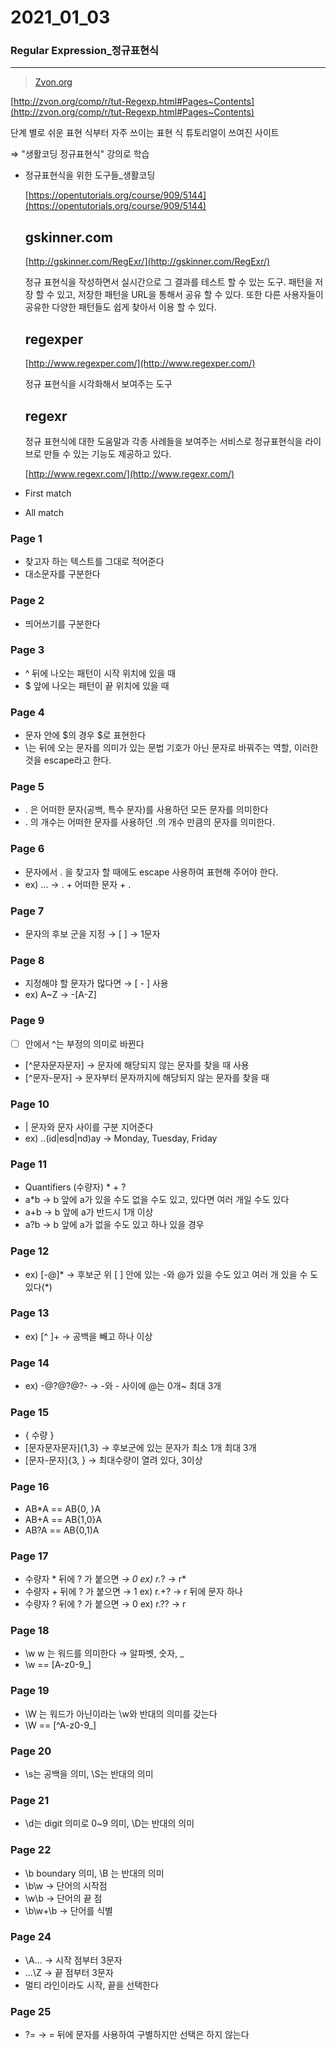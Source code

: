 # 2021_01_03

### Regular Expression_정규표현식

---

> [Zvon.org](http://zvon.org)

[http://zvon.org/comp/r/tut-Regexp.html#Pages~Contents](http://zvon.org/comp/r/tut-Regexp.html#Pages~Contents)

단계 별로 쉬운 표현 식부터 자주 쓰이는 표현 식 튜토리얼이 쓰여진 사이트 

⇒  "생활코딩 정규표현식" 강의로 학습

- 정규표현식을 위한 도구들_생활코딩

    [https://opentutorials.org/course/909/5144](https://opentutorials.org/course/909/5144)

    ## **gskinner.com**

    [http://gskinner.com/RegExr/](http://gskinner.com/RegExr/)

    정규 표현식을 작성하면서 실시간으로 그 결과를 테스트 할 수 있는 도구. 패턴을 저장 할 수 있고, 저장한 패턴을 URL을 통해서 공유 할 수 있다. 또한 다른 사용자들이 공유한 다양한 패턴들도 쉽게 찾아서 이용 할 수 있다.

    ## **regexper**

    [http://www.regexper.com/](http://www.regexper.com/)

    정규 표현식을 시각화해서 보여주는 도구

    ## **regexr**

    정규 표현식에 대한 도움말과 각종 사례들을 보여주는 서비스로 정규표현식을 라이브로 만들 수 있는 기능도 제공하고 있다.

    [http://www.regexr.com/](http://www.regexr.com/)

- First match
- All match

### Page 1

- 찾고자 하는 텍스트를 그대로 적어준다
- 대소문자를 구분한다

### Page 2

- 띄어쓰기를 구분한다

### Page 3

- ^ 뒤에 나오는 패턴이 시작 위치에 있을 때
- $ 앞에 나오는 패턴이 끝 위치에 있을 때

### Page 4

- 문자 안에 $의 경우 \$로 표현한다
- \는 뒤에 오는 문자를 의미가 있는 문법 기호가 아닌 문자로 바꿔주는 역할, 이러한 것을 escape라고 한다.

### Page 5

- . 은 어떠한 문자(공백, 특수 문자)를 사용하던 모든 문자를 의미한다
- . 의 개수는 어떠한 문자를 사용하던 .의 개수 만큼의 문자를 의미한다.

### Page 6

- 문자에서 . 을 찾고자 할 때에도 escape 사용하여 표현해 주어야 한다.
- ex) \..\.  → . + 어떠한 문자 + .

### Page 7

- 문자의 후보 군을 지정 → [ ]  → 1문자

### Page 8

- 지정해야 할 문자가 많다면 → [ - ] 사용
- ex) A~Z → -[A-Z]

### Page 9

- [ ] 안에서 ^는 부정의 의미로 바뀐다
- [^문자문자문자] → 문자에 해당되지 않는 문자를 찾을 때 사용
- [^문자-문자] → 문자부터 문자까지에 해당되지 않는 문자를 찾을 때

### Page 10

- | 문자와 문자 사이를 구분 지어준다
- ex)  ..(id|esd|nd)ay → Monday, Tuesday, Friday

### Page 11

- Quantifiers (수량자) * + ?
- a*b → b 앞에 a가 있을 수도 없을 수도 있고, 있다면 여러 개일 수도 있다
- a+b → b 앞에 a가 반드시 1개 이상
- a?b → b 앞에 a가 없을 수도 있고 하나 있을 경우

### Page 12

- ex) [-@]* → 후보군 위 [ ] 안에 있는 -와 @가 있을 수도 있고 여러 개 있을 수 도 있다(*)

### Page 13

- ex) [^ ]+ → 공백을 빼고 하나 이상

### Page 14

- ex) -@?@?@?- → -와 - 사이에 @는 0개~ 최대 3개

### Page 15

- { 수량 }
- [문자문자문자]{1,3} → 후보군에 있는 문자가 최소 1개 최대 3개
- [문자-문자]{3, } → 최대수량이 열려 있다, 3이상

### Page 16

- AB*A  == AB{0, }A
- AB+A == AB{1,0}A
- AB?A == AB{0,1)A

### Page 17

- 수량자 *  뒤에 ? 가 붙으면 *→ 0  ex) r.*? → r*
- 수량자 + 뒤에 ? 가 붙으면 → 1 ex) r.+? → r 뒤에 문자 하나
- 수량자 ? 뒤에 ? 가 붙으면 → 0 ex) r.?? → r

### Page 18

- \w  w 는 워드를 의미한다 → 알파벳, 숫자, _
- \w == [A-z0-9_]

### Page 19

- \W 는 워드가 아닌이라는 \w와 반대의 의미를 갖는다
- \W == [^A-z0-9_]

### Page 20

- \s는 공백을 의미, \S는 반대의 의미

### Page 21

- \d는 digit 의미로 0~9 의미, \D는 반대의 의미

### Page 22

- \b boundary 의미, \B 는 반대의 의미
- \b\w → 단어의 시작점
- \w\b → 단어의 끝 점
- \b\w+\b → 단어를 식별

### Page 24

- \A... → 시작 점부터 3문자
- ...\Z → 끝 점부터 3문자
- 멀티 라인이라도 시작, 끝을 선택한다

### Page 25

- ?= → = 뒤에 문자를 사용하여 구별하지만 선택은 하지 않는다